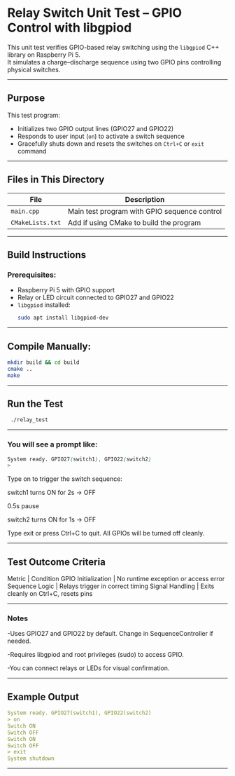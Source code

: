 #  Relay Switch Unit Test – GPIO Control with libgpiod

This unit test verifies GPIO-based relay switching using the `libgpiod` C++ library on Raspberry Pi 5.  
It simulates a charge–discharge sequence using two GPIO pins controlling physical switches.

---

##  Purpose

This test program:
- Initializes two GPIO output lines (GPIO27 and GPIO22)
- Responds to user input (`on`) to activate a switch sequence
- Gracefully shuts down and resets the switches on `Ctrl+C` or `exit` command

---

##  Files in This Directory

| File           | Description                                   |
|----------------|-----------------------------------------------|
| `main.cpp`     | Main test program with GPIO sequence control  |
| `CMakeLists.txt` | Add if using CMake to build the program |

---

##  Build Instructions

### Prerequisites:
- Raspberry Pi 5 with GPIO support
- Relay or LED circuit connected to GPIO27 and GPIO22
- `libgpiod` installed:
  ```bash
  sudo apt install libgpiod-dev
  ```
  
---

## Compile Manually:
```bash
mkdir build && cd build
cmake ..
make
```
---

## Run the Test
```bash
 ./relay_test
```
---

### You will see a prompt like:
```scss
System ready. GPIO27(switch1), GPIO22(switch2)
> 
```
Type on to trigger the switch sequence:

switch1 turns ON for 2s → OFF

0.5s pause

switch2 turns ON for 1s → OFF

Type exit or press Ctrl+C to quit. All GPIOs will be turned off cleanly.

---

## Test Outcome Criteria

Metric | Condition
GPIO Initialization | No runtime exception or access error
Sequence Logic | Relays trigger in correct timing
Signal Handling | Exits cleanly on Ctrl+C, resets pins

---

### Notes

-Uses GPIO27 and GPIO22 by default. Change in SequenceController if needed.

-Requires libgpiod and root privileges (sudo) to access GPIO.

-You can connect relays or LEDs for visual confirmation.

---

## Example Output
```YAML
System ready. GPIO27(switch1), GPIO22(switch2)
> on
Switch ON
Switch OFF
Switch ON
Switch OFF
> exit
System shutdown
```
---